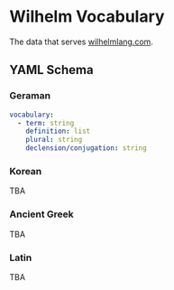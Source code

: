 Wilhelm Vocabulary
==================

The data that serves [wilhelmlang.com](https://wilhelmlang.com/).

YAML Schema
-----------

### Geraman

```yaml
vocabulary:
  - term: string
    definition: list
    plural: string
    declension/conjugation: string
```

### Korean

TBA

### Ancient Greek

TBA

### Latin

TBA
